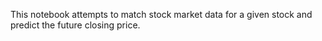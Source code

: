 This notebook attempts to match stock market data for a given stock and predict the future closing price.
